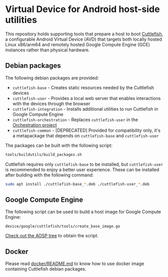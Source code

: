 # Virtual Device for Android host-side utilities

This repository holds supporting tools that prepare a host to boot
[Cuttlefish](https://source.android.com/setup/create/cuttlefish), a configurable
Android Virtual Device (AVD) that targets both locally hosted Linux x86/arm64
and remotely hosted Google Compute Engine (GCE) instances rather than physical
hardware.

## Debian packages

The following debian packages are provided:

* `cuttlefish-base` - Creates static resources needed by the Cuttlefish devices
* `cuttlefish-user` - Provides a local web server that enables interactions with
the devices through the browser
* `cuttlefish-integration` - Installs additional utilities to run Cuttlefish in
Google Compute Engine
* `cuttlefish-orchestration` - Replaces `cuttlefish-user` in the
[Orchestration project](https://github.com/google/cloud-android-orchestration)
* `cuttlefish-common` - [DEPRECATED] Provided for compatibility only, it's a
metapackage that depends on `cuttlefish-base` and `cuttlefish-user`

The packages can be built with the following script:

```bash
tools/buildutils/build_packages.sh
```

Cuttlefish requires only `cuttlefish-base` to be installed, but `cuttlefish-user`
is recommended to enjoy a better user experience. These can be installed after
building with the following command:

```bash
sudo apt install ./cuttlefish-base_*.deb ./cuttlefish-user_*.deb
```

## Google Compute Engine

The following script can be used to build a host image for Google Compute Engine:

    device/google/cuttlefish/tools/create_base_image.go

[Check out the AOSP tree](https://source.android.com/setup/build/downloading)
to obtain the script.

## Docker

Please read [docker/README.md](docker/README.md) to know how to use docker image
containing Cuttlefish debian packages.
